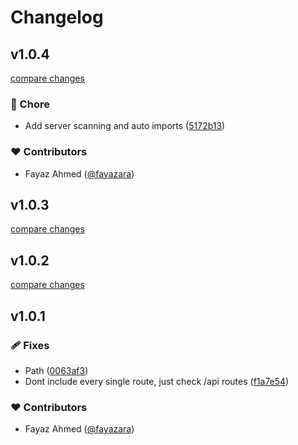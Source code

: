 # Changelog


## v1.0.4

[compare changes](https://github.com/fayazara/supersaas-jwt-auth/compare/v1.0.3...v1.0.4)

### 🏡 Chore

- Add server scanning and auto imports ([5172b13](https://github.com/fayazara/supersaas-jwt-auth/commit/5172b13))

### ❤️ Contributors

- Fayaz Ahmed ([@fayazara](http://github.com/fayazara))

## v1.0.3

[compare changes](https://github.com/fayazara/supersaas-jwt-auth/compare/v1.0.2...v1.0.3)

## v1.0.2

[compare changes](https://github.com/fayazara/supersaas-jwt-auth/compare/v1.0.1...v1.0.2)

## v1.0.1


### 🩹 Fixes

- Path ([0063af3](https://github.com/fayazara/supersaas-jwt-auth/commit/0063af3))
- Dont include every single route, just check /api routes ([f1a7e54](https://github.com/fayazara/supersaas-jwt-auth/commit/f1a7e54))

### ❤️ Contributors

- Fayaz Ahmed ([@fayazara](http://github.com/fayazara))

